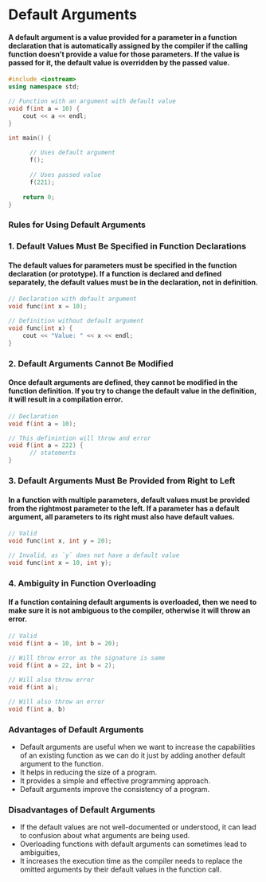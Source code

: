 # Default Arguments

#### A default argument is a value provided for a parameter in a function declaration that is automatically assigned by the compiler if the calling function doesn’t provide a value for those parameters. If the value is passed for it, the default value is overridden by the passed value.

```cpp
#include <iostream>
using namespace std;

// Function with an argument with default value
void f(int a = 10) {
    cout << a << endl;
}

int main() {
      
      // Uses default argument
      f();
  
      // Uses passed value
      f(221);
  
    return 0;
}

```

### Rules for Using Default Arguments

### 1. Default Values Must Be Specified in Function Declarations
#### The default values for parameters must be specified in the function declaration (or prototype). If a function is declared and defined separately, the default values must be in the declaration, not in definition.

```cpp
// Declaration with default argument
void func(int x = 10);

// Definition without default argument
void func(int x) {
    cout << "Value: " << x << endl;
}
```

### 2. Default Arguments Cannot Be Modified
#### Once default arguments are defined, they cannot be modified in the function definition. If you try to change the default value in the definition, it will result in a compilation error.

```cpp
// Declaration
void f(int a = 10);

// This definintion will throw and error
void f(int a = 222) {
      // statements
}
```

### 3. Default Arguments Must Be Provided from Right to Left
#### In a function with multiple parameters, default values must be provided from the rightmost parameter to the left. If a parameter has a default argument, all parameters to its right must also have default values.

```cpp
// Valid
void func(int x, int y = 20);

// Invalid, as `y` does not have a default value
void func(int x = 10, int y);
```

### 4. Ambiguity in Function Overloading
#### If a function containing default arguments is overloaded, then we need to make sure it is not ambiguous to the compiler, otherwise it will throw an error.

```cpp
// Valid
void f(int a = 10, int b = 20);
  
// Will throw error as the signature is same
void f(int a = 22, int b = 2);

// Will also throw error
void f(int a);

// Will also throw an error
void f(int a, b)
```


### Advantages of Default Arguments
- Default arguments are useful when we want to increase the capabilities of an existing function as we can do it just by adding another default argument to the function.
- It helps in reducing the size of a program.
- It provides a simple and effective programming approach.
- Default arguments improve the consistency of a program.

### Disadvantages of Default Arguments
- If the default values are not well-documented or understood, it can lead to confusion about what arguments are being used.
- Overloading functions with default arguments can sometimes lead to ambiguities,
- It increases the execution time as the compiler needs to replace the omitted arguments by their default values in the function call.